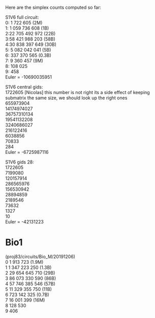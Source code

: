 Here are the simplex counts computed so far:

S1V6 full circuit:  
0:     1 722 605 (2M)  
1: 1 059 736 608 (1B)  
2:22 705 492 972 (22B)     
3:58 421 988 203 (58B)  
4:30 838 397 649 (30B)  
5: 5 082 042 041 (5B)  
6:   337 370 565 (0.3B)   
7:     9 360 457 (9M)  
8:       108 025  
9:           458  
Euler = -10690035951  

S1V6 central gids:  
1722605  [Nicolas] this number is not right its a side effect of keeping submatrix the same size, we should look up the right ones  
655973904  
14174974027  
36757310134  
19541132208  
3240686027  
216122416  
6038856  
70833  
284   
Euler = -6725987116 

S1V6 gids 28:  
1722605  
7199080  
120157914  
286565976  
156530942  
28894859  
2189546  
73632  
1327  
10   
Euler = -42131223 


# Bio1  
(proj83/circuits/Bio_M/20191206)  
0      1 913 723 (1.9M)  
1  1 347 223 250 (1.3B)  
2 29 654 645 710 (29B)  
3 86 073 330 590 (86B)  
4 57 746 385 546 (57B)  
5 11 329 355 750 (11B)  
6    723 142 325 (0.7B)  
7     16 001 399 (16M)  
8        128 530  
9            406

